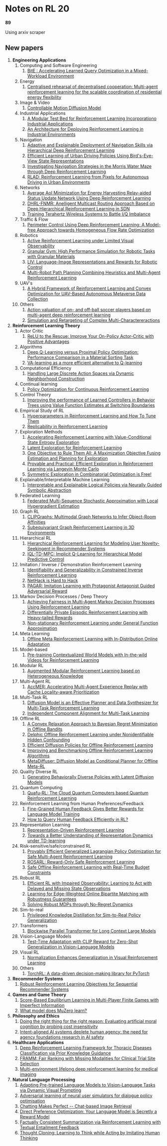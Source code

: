 # Notes on RL 20

__89__

Using arxiv scraper

## New papers

1. __Engineering Applications__
   1. Computing and Software Engineering
      1. [BitE : Accelerating Learned Query Optimization in a Mixed-Workload Environment](https://arxiv.org/pdf/2306.00845)
   2. Energy
      1. [Centralised rehearsal of decentralised cooperation: Multi-agent reinforcement learning for the scalable coordination of residential energy flexibility](https://arxiv.org/pdf/2305.18875)
   3. Image & Video
      1. [Controllable Motion Diffusion Model](https://arxiv.org/pdf/2306.00416)
   4. Industrial Applications
      1. [A Modular Test Bed for Reinforcement Learning Incorporationo Industrial Applications](https://arxiv.org/pdf/2306.01440)
      2. [An Architecture for Deploying Reinforcement Learning in Industrial Environments](https://arxiv.org/pdf/2306.01420)
   5.  Navigation
       1.  [Adaptive and Explainable Deployment of Navigation Skills via Hierarchical Deep Reinforcement Learning](https://arxiv.org/pdf/2305.19746)
       2.  [Efficient Learning of Urban Driving Policies Using Bird's-Eye-View State Representations](https://arxiv.org/pdf/2305.19904)
       3.  [Investigating Navigation Strategies in the Morris Water Maze through Deep Reinforcement Learning](https://arxiv.org/pdf/2306.01066)
       4.  [RLAD: Reinforcement Learning from Pixels for Autonomous Driving in Urban Environments](https://arxiv.org/pdf/2305.18510)
   6.  Networks
       1.  [Average AoI Minimization for Energy Harvesting Relay-aided Status Update Network Using Deep Reinforcement Learning](https://arxiv.org/pdf/2306.01251)
       2.  [DHRL-FNMR: Anelligent Multicast Routing Approach Based on Deep Hierarchical Reinforcement Learning in SDN](https://arxiv.org/pdf/2305.19077)
       3.  [Training Terahertz Wireless Systems to Battle I/Q Imbalance](https://arxiv.org/pdf/2306.01611)
   7.  Traffic & Flow
       1.  [Perimeter Control Using Deep Reinforcement Learning: A Model-free Approach towards Homogeneous Flow Rate Optimization](https://arxiv.org/pdf/2305.19291)
   8.  Robotics
       1.  [Active Reinforcement Learning under Limited Visual Observability](https://arxiv.org/pdf/2306.00975)
       2.  [Granular Gym: High Performance Simulation for Robotic Tasks with Granular Materials](https://arxiv.org/pdf/2306.01369)
       3.  [LIV: Language-Image Representations and Rewards for Robotic Control](https://arxiv.org/pdf/2306.00958)
       4.  [Multi-Robot Path Planning Combining Heuristics and Multi-Agent Reinforcement Learning](https://arxiv.org/pdf/2306.01270)
   9.  UAV's
       1.  [A Hybrid Framework of Reinforcement Learning and Convex Optimization for UAV-Based Autonomous Metaverse Data Collection](https://arxiv.org/pdf/2305.18481)
   10. Others
       1.  [Action valuation of on- and off-ball soccer players based on multi-agent deep reinforcement learning](https://arxiv.org/pdf/2305.17886)
       2.  [Simulation and Retargeting of Complex Multi-Charactereractions](https://arxiv.org/pdf/2305.20041)
2.  __Reinforcement Learning Theory__
    1. Actor Critic
       1. [ReLU to the Rescue: Improve Your On-Policy Actor-Critic with Positive Advantages](https://arxiv.org/pdf/2306.01460)
    2. Algorithms
       1. [Deep Q-Learning versus Proximal Policy Optimization: Performance Comparison in a Material Sorting Task](https://arxiv.org/pdf/2306.01451)
       2. [VA-learning as a more efficient alternative to Q-learning](https://arxiv.org/pdf/2305.18161)
    3. Computational Efficiency
       1. [Handling Large Discrete Action Spaces via Dynamic Neighborhood Construction](https://arxiv.org/pdf/2305.19891)
    4.  Continual learning
        1.  [Policy Optimization for Continuous Reinforcement Learning](https://arxiv.org/pdf/2305.18901)
    5.  Control Theory
        1.  [Improving the performance of Learned Controllers in Behavior Trees using Value Function Estimates at Switching Boundaries](https://arxiv.org/pdf/2305.18903)
    6.  Empirical Study of RL
        1.  [Hyperparameters in Reinforcement Learning and How To Tune Them](https://arxiv.org/pdf/2306.01324)
        2.  [Replicability in Reinforcement Learning](https://arxiv.org/pdf/2305.19562)
    7.  Exploration Methods
        1.  [Accelerating Reinforcement Learning with Value-Conditional State Entropy Exploration](https://arxiv.org/pdf/2305.19476)
        2.  [Latent Exploration for Reinforcement Learning](https://arxiv.org/pdf/2305.20065)
        3.  [One Objective to Rule Them All: A Maximization Objective Fusing Estimation and Planning for Exploration](https://arxiv.org/pdf/2305.18258)
        4.  [Provable and Practical: Efficient Exploration in Reinforcement Learning via Langevin Monte Carlo](https://arxiv.org/pdf/2305.18246)
        5.  [Symmetric Exploration in Combinatorial Optimization is Free!](https://arxiv.org/pdf/2306.01276)
    8.  Explainable/Interpretable Machine Learning
        1.  [Interpretable and Explainable Logical Policies via Neurally Guided Symbolic Abstraction](https://arxiv.org/pdf/2306.01439)
    9.  Federated Learning
        1.  [Federated Multi-Sequence Stochastic Approximation with Local Hypergradient Estimation](https://arxiv.org/pdf/2306.01648)
    10. Graph RL
        1.  [CLIPGraphs: Multimodal Graph Networks to Infer Object-Room Affinities](https://arxiv.org/pdf/2306.01540)
        2.  [Subequivariant Graph Reinforcement Learning in 3D Environments](https://arxiv.org/pdf/2305.18951)
    11. Hierarchical RL
        1.  [Hierarchical Reinforcement Learning for Modeling User Novelty-Seekingent in Recommender Systems](https://arxiv.org/pdf/2306.01476)
        2.  [IQL-TD-MPC: Implicit Q-Learning for Hierarchical Model Predictive Control](https://arxiv.org/pdf/2306.00867)
    12. Imitation / Inverse / Demonstration Reinforcement Learning
        1.  [Identifiability and Generalizability in Constrained Inverse Reinforcement Learning](https://arxiv.org/pdf/2306.00629)
        2.  [NetHack is Hard to Hack](https://arxiv.org/pdf/2305.19240)
        3.  [PAGAR: Imitation Learning with Protagonist Antagonist Guided Adversarial Reward](https://arxiv.org/pdf/2306.01731)
    13. Markov Decision Processes / Deep Theory
        1.  [Achieving Fairness in Multi-Agent Markov Decision Processes Using Reinforcement Learning](https://arxiv.org/pdf/2306.00324)
        2.  [Differentially Private Episodic Reinforcement Learning with Heavy-tailed Rewards](https://arxiv.org/pdf/2306.01121)
        3.  [Non-stationary Reinforcement Learning under General Function Approximation](https://arxiv.org/pdf/2306.00861)
    14. Meta Learning
        1.  [Offline Meta Reinforcement Learning with In-Distribution Online Adaptation](https://arxiv.org/pdf/2305.19529)
    15. Model-based
        1.  [Pre-training Contextualized World Models with In-the-wild Videos for Reinforcement Learning](https://arxiv.org/pdf/2305.18499)
    16. Modular RL
        1.  [Augmented Modular Reinforcement Learning based on Heterogeneous Knowledge](https://arxiv.org/pdf/2306.01158)
    17. Multi-Agent RL
        1.  [AccMER: Accelerating Multi-Agent Experience Replay with Cache Locality-aware Prioritization](https://arxiv.org/pdf/2306.00187)
    18. Multi-Task RL
        1.  [Diffusion Model is an Effective Planner and Data Synthesizer for Multi-Task Reinforcement Learning](https://arxiv.org/pdf/2305.18459)
        2.  [Independent Component Alignment for Multi-Task Learning](https://arxiv.org/pdf/2305.19000)
    19. Offline RL
        1.  [A Convex Relaxation Approach to Bayesian Regret Minimization in Offline Bandits](https://arxiv.org/pdf/2306.01237)
        2.  [Delphic Offline Reinforcement Learning under Nonidentifiable Hidden Confounding](https://arxiv.org/pdf/2306.01157)
        3.  [Efficient Diffusion Policies for Offline Reinforcement Learning](https://arxiv.org/pdf/2305.20081)
        4.  [Improving and Benchmarking Offline Reinforcement Learning Algorithms](https://arxiv.org/pdf/2306.00972)
        5.  [MetaDiffuser: Diffusion Model as Conditional Planner for Offline Meta-RL](https://arxiv.org/pdf/2305.19923)
    20. Quality Diverse RL
        1.  [Generating Behaviorally Diverse Policies with Latent Diffusion Models](https://arxiv.org/pdf/2305.18738)
    21. Quantum Computing
        1.  [Quafu-RL: The Cloud Quantum Computers based Quantum Reinforcement Learning](https://arxiv.org/pdf/2305.17966)
    22. Reinforcement Learning from Human Preferences/Feedback
        1.  [Fine-Grained Human Feedback Gives Better Rewards for Language Model Training](https://arxiv.org/pdf/2306.01693)
        2.  [How to Query Human Feedback Efficiently in RL?](https://arxiv.org/pdf/2305.18505)
    23. Representation Learning
        1.  [Representation-Driven Reinforcement Learning](https://arxiv.org/pdf/2305.19922)
        2.  [Towards a Better Understanding of Representation Dynamics under TD-learning](https://arxiv.org/pdf/2305.18491)
    24. Risk-sensitive/safe/constrained RL
        1.  [Provably Efficient Generalized Lagrangian Policy Optimization for Safe Multi-Agent Reinforcement Learning](https://arxiv.org/pdf/2306.00212)
        2.  [ROSARL: Reward-Only Safe Reinforcement Learning](https://arxiv.org/pdf/2306.00035)
        3.  [Safe Offline Reinforcement Learning with Real-Time Budget Constraints](https://arxiv.org/pdf/2306.00603)
    25. Robust RL
        1.  [Efficient RL with Impaired Observability: Learning to Act with Delayed and Missing State Observations](https://arxiv.org/pdf/2306.01243)
        2.  [Learning for Edge-Weighted Online Bipartite Matching with Robustness Guarantees](https://arxiv.org/pdf/2306.00172)
        3.  [Solving Robust MDPs through No-Regret Dynamics](https://arxiv.org/pdf/2305.19035)
    26. Sim-to-real
        1.  [Privileged Knowledge Distillation for Sim-to-Real Policy Generalization](https://arxiv.org/pdf/2305.18464)
    27. Transformers
        1.  [Blockwise Parallel Transformer for Long Context Large Models](https://arxiv.org/pdf/2305.19370)
    28. Vision-Language Models
        1.  [Test-Time Adaptation with CLIP Reward for Zero-Shot Generalization in Vision-Language Models](https://arxiv.org/pdf/2305.18010)
    29. Visual RL
        1.  [Normalization Enhances Generalization in Visual Reinforcement Learning](https://arxiv.org/pdf/2306.00656)
    30. Others
        1.  [TorchRL: A data-driven decision-making library for PyTorch](https://arxiv.org/pdf/2306.00577)
3. __Recommender Systems__
   1. [Robust Reinforcement Learning Objectives for Sequential Recommender Systems](https://arxiv.org/pdf/2305.18820)
4. __Games and Game Theory__
   1. [Score-Based Equilibrium Learning in Multi-Player Finite Games with Imperfect Information](https://arxiv.org/pdf/2306.00350)
   2. [What model does MuZero learn?](https://arxiv.org/pdf/2306.00840)
5.  __Philosophy and Ethics__
    1.  [Doing the right thing for the right reason: Evaluating artificial moral cognition by probing cost insensitivity](https://arxiv.org/pdf/2305.18269)
    2.  [Intent-aligned AI systems deplete human agency: the need for agency foundations research in AI safety](https://arxiv.org/pdf/2305.19223)
6.  __Healthcare Applications__
    1.  [Deep Reinforcement Learning Framework for Thoracic Diseases Classification via Prior Knowledge Guidance](https://arxiv.org/pdf/2306.01232)
    2.  [FRAMM: Fair Ranking with Missing Modalities for Clinical Trial Site Selection](https://arxiv.org/pdf/2305.19407)
    3.  [Multi-environment lifelong deep reinforcement learning for medical imaging](https://arxiv.org/pdf/2306.00188)
7.  __Natural Language Processing__
    1.  [Adapting Pre-trained Language Models to Vision-Language Tasks via Dynamic Visual Prompting](https://arxiv.org/pdf/2306.00409)
    2.  [Adversarial learning of neural user simulators for dialogue policy optimisation](https://arxiv.org/pdf/2306.00858)
    3.  [Chatting Makes Perfect -- Chat-based Image Retrieval](https://arxiv.org/pdf/2305.20062)
    4.  [Direct Preference Optimization: Your Language Model is Secretly a Reward Model](https://arxiv.org/pdf/2305.18290)
    5.  [Factually Consistent Summarization via Reinforcement Learning with Textual Entailment Feedback](https://arxiv.org/pdf/2306.00186)
    6.  [Thought Cloning: Learning to Think while Acting by Imitating Human Thinking](https://arxiv.org/pdf/2306.00323)